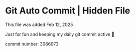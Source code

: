 # Git Auto Commit | Hidden File

This file was added Feb 12, 2025

Just for fun and keeping my daily git commit active 🤪

commit number: 3066973
